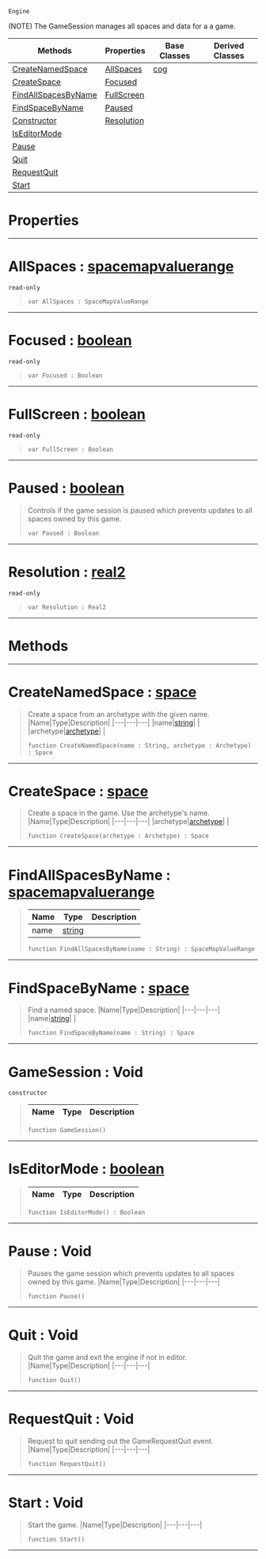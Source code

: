 `Engine`

(NOTE) The GameSession manages all spaces and data for a a game.

|Methods|Properties|Base Classes|Derived Classes|
|---|---|---|---|
|[ CreateNamedSpace](https://plasmaengine.github.io/PlasmaDocs/Plasma1/C++/code_reference/class_reference/gamesession.markdown#createnamedspace-plasma-en)|[ AllSpaces](https://plasmaengine.github.io/PlasmaDocs/Plasma1/C++/code_reference/class_reference/gamesession.markdown#allspaces-plasma-engine-do)|[cog](https://plasmaengine.github.io/PlasmaDocs/Plasma1/C++/code_reference/class_reference/cog.markdown)| |
|[ CreateSpace](https://plasmaengine.github.io/PlasmaDocs/Plasma1/C++/code_reference/class_reference/gamesession.markdown#createspace-plasma-engine)|[ Focused](https://plasmaengine.github.io/PlasmaDocs/Plasma1/C++/code_reference/class_reference/gamesession.markdown#focused-plasma-engine-docu)| | |
|[ FindAllSpacesByName](https://plasmaengine.github.io/PlasmaDocs/Plasma1/C++/code_reference/class_reference/gamesession.markdown#findallspacesbyname-plasma)|[ FullScreen](https://plasmaengine.github.io/PlasmaDocs/Plasma1/C++/code_reference/class_reference/gamesession.markdown#fullscreen-plasma-engine-d)| | |
|[ FindSpaceByName](https://plasmaengine.github.io/PlasmaDocs/Plasma1/C++/code_reference/class_reference/gamesession.markdown#findspacebyname-plasma-eng)|[ Paused](https://plasmaengine.github.io/PlasmaDocs/Plasma1/C++/code_reference/class_reference/gamesession.markdown#paused-plasma-engine-docum)| | |
|[ Constructor](https://plasmaengine.github.io/PlasmaDocs/Plasma1/C++/code_reference/class_reference/gamesession.markdown#gamesession-void)|[ Resolution](https://plasmaengine.github.io/PlasmaDocs/Plasma1/C++/code_reference/class_reference/gamesession.markdown#resolution-plasma-engine-d)| | |
|[ IsEditorMode](https://plasmaengine.github.io/PlasmaDocs/Plasma1/C++/code_reference/class_reference/gamesession.markdown#iseditormode-plasma-engine)| | | |
|[ Pause](https://plasmaengine.github.io/PlasmaDocs/Plasma1/C++/code_reference/class_reference/gamesession.markdown#pause-void)| | | |
|[ Quit](https://plasmaengine.github.io/PlasmaDocs/Plasma1/C++/code_reference/class_reference/gamesession.markdown#quit-void)| | | |
|[ RequestQuit](https://plasmaengine.github.io/PlasmaDocs/Plasma1/C++/code_reference/class_reference/gamesession.markdown#requestquit-void)| | | |
|[ Start](https://plasmaengine.github.io/PlasmaDocs/Plasma1/C++/code_reference/class_reference/gamesession.markdown#start-void)| | | |


 #  Properties


---  
 #  AllSpaces : [spacemapvaluerange](https://plasmaengine.github.io/PlasmaDocs/Plasma1/C++/code_reference/class_reference/spacemapvaluerange.markdown)

 `read-only`

> 
> ``` lang=cpp, name=Lightning
> var AllSpaces : SpaceMapValueRange


---  
 #  Focused : [boolean](https://plasmaengine.github.io/PlasmaDocs/Plasma1/C++/code_reference/lightning_base_types/boolean.markdown)

 `read-only`

> 
> ``` lang=cpp, name=Lightning
> var Focused : Boolean


---  
 #  FullScreen : [boolean](https://plasmaengine.github.io/PlasmaDocs/Plasma1/C++/code_reference/lightning_base_types/boolean.markdown)

 `read-only`

> 
> ``` lang=cpp, name=Lightning
> var FullScreen : Boolean


---  
 #  Paused : [boolean](https://plasmaengine.github.io/PlasmaDocs/Plasma1/C++/code_reference/lightning_base_types/boolean.markdown)

> Controls if the game session is paused which prevents updates to all spaces owned by this game.
> ``` lang=cpp, name=Lightning
> var Paused : Boolean


---  
 #  Resolution : [real2](https://plasmaengine.github.io/PlasmaDocs/Plasma1/C++/code_reference/lightning_base_types/real2.markdown)

 `read-only`

> 
> ``` lang=cpp, name=Lightning
> var Resolution : Real2


---  
 #  Methods


---  
 #  CreateNamedSpace : [space](https://plasmaengine.github.io/PlasmaDocs/Plasma1/C++/code_reference/class_reference/space.markdown)

> Create a space from an archetype with the given name.
> |Name|Type|Description|
> |---|---|---|
> |name|[string](https://plasmaengine.github.io/PlasmaDocs/Plasma1/C++/code_reference/lightning_base_types/string.markdown)| |
> |archetype|[archetype](https://plasmaengine.github.io/PlasmaDocs/Plasma1/C++/code_reference/class_reference/archetype.markdown)| |
> ``` lang=cpp, name=Lightning
> function CreateNamedSpace(name : String, archetype : Archetype) : Space
> ``` 


---  
 #  CreateSpace : [space](https://plasmaengine.github.io/PlasmaDocs/Plasma1/C++/code_reference/class_reference/space.markdown)

> Create a space in the game. Use the archetype's name.
> |Name|Type|Description|
> |---|---|---|
> |archetype|[archetype](https://plasmaengine.github.io/PlasmaDocs/Plasma1/C++/code_reference/class_reference/archetype.markdown)| |
> ``` lang=cpp, name=Lightning
> function CreateSpace(archetype : Archetype) : Space
> ``` 


---  
 #  FindAllSpacesByName : [spacemapvaluerange](https://plasmaengine.github.io/PlasmaDocs/Plasma1/C++/code_reference/class_reference/spacemapvaluerange.markdown)

> 
> |Name|Type|Description|
> |---|---|---|
> |name|[string](https://plasmaengine.github.io/PlasmaDocs/Plasma1/C++/code_reference/lightning_base_types/string.markdown)| |
> ``` lang=cpp, name=Lightning
> function FindAllSpacesByName(name : String) : SpaceMapValueRange
> ``` 


---  
 #  FindSpaceByName : [space](https://plasmaengine.github.io/PlasmaDocs/Plasma1/C++/code_reference/class_reference/space.markdown)

> Find a named space.
> |Name|Type|Description|
> |---|---|---|
> |name|[string](https://plasmaengine.github.io/PlasmaDocs/Plasma1/C++/code_reference/lightning_base_types/string.markdown)| |
> ``` lang=cpp, name=Lightning
> function FindSpaceByName(name : String) : Space
> ``` 


---  
 #  GameSession : Void

 `constructor`

> 
> |Name|Type|Description|
> |---|---|---|
> ``` lang=cpp, name=Lightning
> function GameSession()
> ``` 


---  
 #  IsEditorMode : [boolean](https://plasmaengine.github.io/PlasmaDocs/Plasma1/C++/code_reference/lightning_base_types/boolean.markdown)

> 
> |Name|Type|Description|
> |---|---|---|
> ``` lang=cpp, name=Lightning
> function IsEditorMode() : Boolean
> ``` 


---  
 #  Pause : Void

> Pauses the game session which prevents updates to all spaces owned by this game.
> |Name|Type|Description|
> |---|---|---|
> ``` lang=cpp, name=Lightning
> function Pause()
> ``` 


---  
 #  Quit : Void

> Quit the game and exit the engine if not in editor.
> |Name|Type|Description|
> |---|---|---|
> ``` lang=cpp, name=Lightning
> function Quit()
> ``` 


---  
 #  RequestQuit : Void

> Request to quit sending out the GameRequestQuit event.
> |Name|Type|Description|
> |---|---|---|
> ``` lang=cpp, name=Lightning
> function RequestQuit()
> ``` 


---  
 #  Start : Void

> Start the game.
> |Name|Type|Description|
> |---|---|---|
> ``` lang=cpp, name=Lightning
> function Start()
> ``` 


---  
 

 